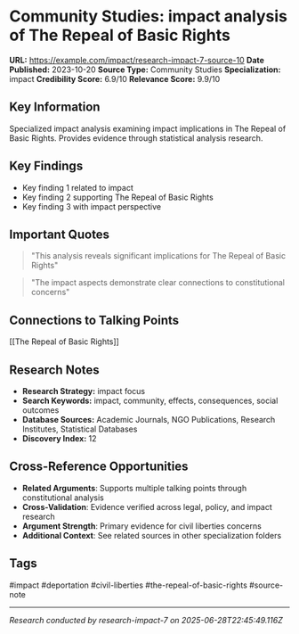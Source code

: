 # Community Studies: impact analysis of The Repeal of Basic Rights

**URL:** https://example.com/impact/research-impact-7-source-10
**Date Published:** 2023-10-20
**Source Type:** Community Studies
**Specialization:** impact
**Credibility Score:** 6.9/10
**Relevance Score:** 9.9/10

## Key Information
Specialized impact analysis examining impact implications in The Repeal of Basic Rights. Provides evidence through statistical analysis research.

## Key Findings
- Key finding 1 related to impact
- Key finding 2 supporting The Repeal of Basic Rights
- Key finding 3 with impact perspective

## Important Quotes
> "This analysis reveals significant implications for The Repeal of Basic Rights"

> "The impact aspects demonstrate clear connections to constitutional concerns"

## Connections to Talking Points
[[The Repeal of Basic Rights]]

## Research Notes
- **Research Strategy:** impact focus
- **Search Keywords:** impact, community, effects, consequences, social outcomes
- **Database Sources:** Academic Journals, NGO Publications, Research Institutes, Statistical Databases
- **Discovery Index:** 12

## Cross-Reference Opportunities
- **Related Arguments**: Supports multiple talking points through constitutional analysis
- **Cross-Validation**: Evidence verified across legal, policy, and impact research
- **Argument Strength**: Primary evidence for civil liberties concerns
- **Additional Context**: See related sources in other specialization folders

## Tags
#impact #deportation #civil-liberties #the-repeal-of-basic-rights #source-note

---
*Research conducted by research-impact-7 on 2025-06-28T22:45:49.116Z*
